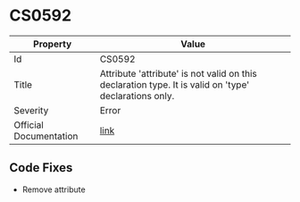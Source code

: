 # CS0592

| Property               | Value                                                                                                   |
| ---------------------- | ------------------------------------------------------------------------------------------------------- |
| Id                     | CS0592                                                                                                  |
| Title                  | Attribute 'attribute' is not valid on this declaration type\. It is valid on 'type' declarations only\. |
| Severity               | Error                                                                                                   |
| Official Documentation | [link](http://docs.microsoft.com/en-us/dotnet/csharp/language-reference/compiler-messages/cs0592)       |

## Code Fixes

* Remove attribute
